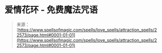 <!--yml

类别：未分类

日期：2024-06-12 19:06:55

-->

# 爱情花环 - 免费魔法咒语

> 来源：[https://www.spellsofmagic.com/spells/love_spells/attraction_spells/22573/page.html#0001-01-01](https://www.spellsofmagic.com/spells/love_spells/attraction_spells/22573/page.html#0001-01-01)
